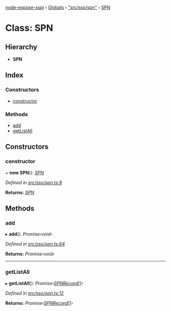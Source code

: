 [node-expose-sspi](../README.md) › [Globals](../globals.md) › ["src/sso/spn"](../modules/_src_sso_spn_.md) › [SPN](_src_sso_spn_.spn.md)

# Class: SPN

## Hierarchy

* **SPN**

## Index

### Constructors

* [constructor](_src_sso_spn_.spn.md#constructor)

### Methods

* [add](_src_sso_spn_.spn.md#add)
* [getListAll](_src_sso_spn_.spn.md#getlistall)

## Constructors

###  constructor

\+ **new SPN**(): *[SPN](_src_sso_spn_.spn.md)*

*Defined in [src/sso/spn.ts:9](https://github.com/jlguenego/node-expose-sspi/blob/e4d7005/src/sso/spn.ts#L9)*

**Returns:** *[SPN](_src_sso_spn_.spn.md)*

## Methods

###  add

▸ **add**(): *Promise‹void›*

*Defined in [src/sso/spn.ts:64](https://github.com/jlguenego/node-expose-sspi/blob/e4d7005/src/sso/spn.ts#L64)*

**Returns:** *Promise‹void›*

___

###  getListAll

▸ **getListAll**(): *Promise‹[SPNRecord](../interfaces/_src_sso_spn_.spnrecord.md)[]›*

*Defined in [src/sso/spn.ts:12](https://github.com/jlguenego/node-expose-sspi/blob/e4d7005/src/sso/spn.ts#L12)*

**Returns:** *Promise‹[SPNRecord](../interfaces/_src_sso_spn_.spnrecord.md)[]›*
